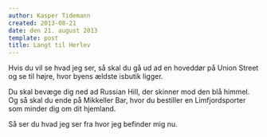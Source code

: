 ```yaml
---
author: Kasper Tidemann
created: 2013-08-21
date: den 21. august 2013
template: post
title: Langt til Herlev
---
```


Hvis du vil se hvad jeg ser, så skal du gå ud ad en hoveddør på Union Street og se til højre, hvor byens ældste isbutik ligger.

Du skal bevæge dig ned ad Russian Hill, der skinner mod den blå himmel. Og så skal du ende på Mikkeller Bar, hvor du bestiller en Limfjordsporter som minder dig om dit hjemland.

Så ser du hvad jeg ser fra hvor jeg befinder mig nu.